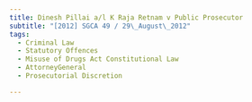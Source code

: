 ```yaml
---
title: Dinesh Pillai a/l K Raja Retnam v Public Prosecutor 
subtitle: "[2012] SGCA 49 / 29\_August\_2012"
tags:
  - Criminal Law
  - Statutory Offences
  - Misuse of Drugs Act Constitutional Law
  - AttorneyGeneral
  - Prosecutorial Discretion

---
```


